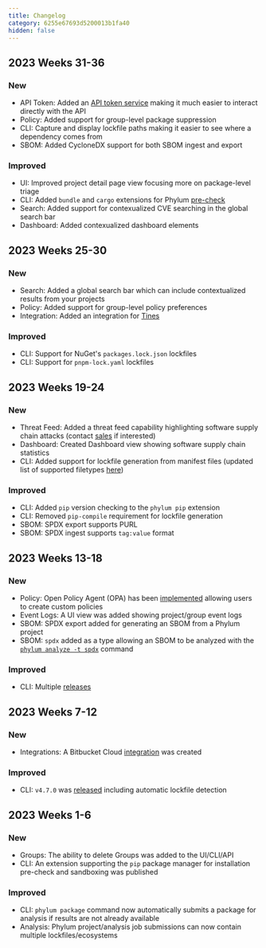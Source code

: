 ```yaml
---
title: Changelog
category: 6255e67693d5200013b1fa40
hidden: false
---
```


## 2023 Weeks 31-36
### New
- API Token: Added an [API token service](https://docs.phylum.io/docs/api-keys) making it much easier to interact directly with the API
- Policy: Added support for group-level package suppression
- CLI: Capture and display lockfile paths making it easier to see where a dependency comes from
- SBOM: Added CycloneDX support for both SBOM ingest and export

### Improved
- UI: Improved project detail page view focusing more on package-level triage
- CLI: Added `bundle` and `cargo` extensions for Phylum [pre-check](https://docs.phylum.io/docs/defend_your_workstation)
- Search: Added support for contexualized CVE searching in the global search bar
- Dashboard: Added contexualized dashboard elements

## 2023 Weeks 25-30
### New
- Search: Added a global search bar which can include contextualized results from your projects
- Policy: Added support for group-level policy preferences
- Integration: Added an integration for [Tines](https://docs.phylum.io/docs/tines)

### Improved
- CLI: Support for NuGet's `packages.lock.json` lockfiles
- CLI: Support for `pnpm-lock.yaml` lockfiles

## 2023 Weeks 19-24
### New
- Threat Feed: Added a threat feed capability highlighting software supply chain attacks (contact [sales](mailto:sales@phylum.io) if interested)
- Dashboard: Created Dashboard view showing software supply chain statistics
- CLI: Added support for lockfile generation from manifest files (updated list of supported filetypes [here](https://docs.phylum.io/docs/lockfile_generation))

### Improved
- CLI: Added `pip` version checking to the `phylum pip` extension
- CLI: Removed `pip-compile` requirement for lockfile generation
- SBOM: SPDX export supports PURL
- SBOM: SPDX ingest supports `tag:value` format

## 2023 Weeks 13-18
### New
- Policy: Open Policy Agent (OPA) has been [implemented](https://docs.phylum.io/docs/policy) allowing users to create custom policies
- Event Logs: A UI view was added showing project/group event logs
- SBOM: SPDX export added for generating an SBOM from a Phylum project
- SBOM: `spdx` added as a type allowing an SBOM to be analyzed with the [`phylum analyze -t spdx`](https://docs.phylum.io/docs/phylum_analyze) command

### Improved
- CLI: Multiple [releases](https://github.com/phylum-dev/cli/releases)

## 2023 Weeks 7-12
### New
- Integrations: A Bitbucket Cloud [integration](https://docs.phylum.io/docs/bitbucket_pipelines) was created

### Improved
- CLI: `v4.7.0` was [released](https://github.com/phylum-dev/cli/releases/tag/v4.7.0) including automatic lockfile detection

## 2023 Weeks 1-6
### New
- Groups: The ability to delete Groups was added to the UI/CLI/API
- CLI: An extension supporting the `pip` package manager for installation pre-check and sandboxing was published

### Improved
- CLI: `phylum package` command now automatically submits a package for analysis if results are not already available
- Analysis: Phylum project/analysis job submissions can now contain multiple lockfiles/ecosystems
